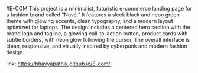#E-COM
This project is a minimalist, futuristic e-commerce landing page for a fashion brand called “Nuvé.” It features a sleek black and neon green theme with glowing accents, clean typography, and a modern layout optimized for laptops. The design includes a centered hero section with the brand logo and tagline, a glowing call-to-action button, product cards with subtle borders, with neon glow following the cursor. The overall interface is clean, responsive, and visually inspired by cyberpunk and modern fashion design.

link: https://bhavyapathik.github.io/E-com/
